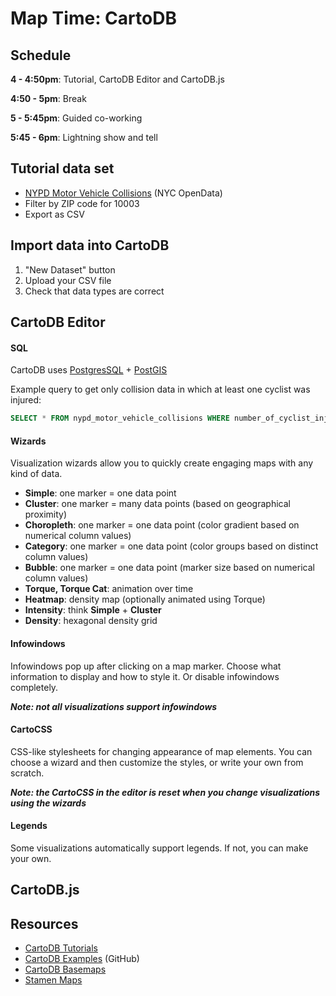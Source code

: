 # Map Time: CartoDB

## Schedule

**4 - 4:50pm**: Tutorial, CartoDB Editor and CartoDB.js

**4:50 - 5pm**: Break

**5 - 5:45pm**: Guided co-working

**5:45 - 6pm**: Lightning show and tell

## Tutorial data set
- [NYPD Motor Vehicle Collisions](https://data.cityofnewyork.us/Public-Safety/NYPD-Motor-Vehicle-Collisions/h9gi-nx95) (NYC OpenData)
- Filter by ZIP code for 10003
- Export as CSV

## Import data into CartoDB
1. "New Dataset" button
2. Upload your CSV file
3. Check that data types are correct

## CartoDB Editor

#### SQL

CartoDB uses [PostgresSQL](http://www.postgresql.org/docs/9.4/interactive/index.html) + [PostGIS](http://postgis.net/)

Example query to get only collision data in which at least one cyclist was injured:
````sql
SELECT * FROM nypd_motor_vehicle_collisions WHERE number_of_cyclist_injured > 0
````

#### Wizards

Visualization wizards allow you to quickly create engaging maps with any kind of data.

- **Simple**: one marker = one data point
- **Cluster**: one marker = many data points (based on geographical proximity)
- **Choropleth**: one marker = one data point (color gradient based on numerical column values)
- **Category**: one marker = one data point (color groups based on distinct column values)
- **Bubble**: one marker = one data point (marker size based on numerical column values)
- **Torque, Torque Cat**:  animation over time
- **Heatmap**: density map (optionally animated using Torque)
- **Intensity**: think **Simple** + **Cluster**
- **Density**: hexagonal density grid

#### Infowindows

Infowindows pop up after clicking on a map marker. Choose what information to display and how to style it. Or disable infowindows completely.

***Note: not all visualizations support infowindows***

#### CartoCSS

CSS-like stylesheets for changing appearance of map elements. You can choose a wizard and then customize the styles, or write your own from scratch.

***Note: the CartoCSS in the editor is reset when you change visualizations using the wizards***

#### Legends

Some visualizations automatically support legends. If not, you can make your own.

## CartoDB.js

## Resources
- [CartoDB Tutorials](http://docs.cartodb.com/tutorials.html)
- [CartoDB Examples](https://github.com/CartoDB/cartodb.js/tree/develop/examples) (GitHub)
- [CartoDB Basemaps](https://cartodb.com/basemaps/)
- [Stamen Maps](http://maps.stamen.com/)
